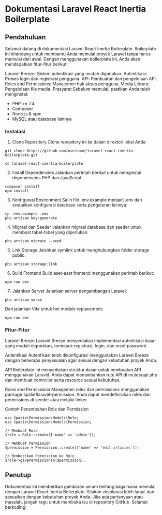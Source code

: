 # Dokumentasi Laravel React Inertia Boilerplate

## Pendahuluan

Selamat datang di dokumentasi Laravel React Inertia Boilerplate. Boilerplate ini dirancang untuk membantu Anda memulai proyek Laravel tanpa harus memulai dari awal. Dengan menggunakan boilerplate ini, Anda akan mendapatkan fitur-fitur berikut:

Laravel Breeze: Sistem autentikasi yang mudah digunakan.
Autentikasi: Proses login dan registrasi pengguna.
API: Pembuatan dan pengelolaan API.
Roles and Permissions: Manajemen hak akses pengguna.
Media Library: Pengelolaan file media.
Prasyarat
Sebelum memulai, pastikan Anda telah menginstal:

-   PHP >= 7.4
-   Composer
-   Node.js & npm
-   MySQL atau database lainnya

### Instalasi

1. Clone Repository
   Clone repository ini ke dalam direktori lokal Anda:

```
git clone https://github.com/username/laravel-react-inertia-boilerplate.git

cd laravel-react-inertia-boilerplate
```

2. Install Dependencies
   Jalankan perintah berikut untuk menginstal dependencies PHP dan JavaScript:

```
composer install
npm install
```

3.  Konfigurasi Environment
    Salin file .env.example menjadi .env dan sesuaikan konfigurasi database serta pengaturan lainnya:

```
cp .env.example .env
php artisan key:generate

```

4. Migrasi dan Seeder
   Jalankan migrasi database dan seeder untuk membuat tabel-tabel yang diperlukan:

```
php artisan migrate --seed
```

5. Link Storage
   Jalankan symlink untuk menghubungkan folder storage public:

```
php artisan storage:link
```

6. Build Frontend
   Build aset-aset frontend menggunakan perintah berikut:

```
npm run dev
```

7. Jalankan Server
   Jalankan server pengembangan Laravel:

```
php artisan serve
```

Dan jalankan Vite untuk hot module replacement:

```
npm run dev
```

### Fitur-Fitur

Laravel Breeze
Laravel Breeze menyediakan implementasi autentikasi dasar yang mudah digunakan, termasuk registrasi, login, dan reset password.

Autentikasi
Autentikasi telah dikonfigurasi menggunakan Laravel Breeze dengan beberapa penyesuaian agar sesuai dengan kebutuhan proyek Anda.

API
Boilerplate ini menyediakan struktur dasar untuk pembuatan API menggunakan Laravel. Anda dapat menambahkan rute API di routes/api.php dan membuat controller serta resource sesuai kebutuhan.

Roles and Permissions
Manajemen roles dan permissions menggunakan package spatie/laravel-permission. Anda dapat mendefinisikan roles dan permissions di seeder atau melalui tinker.

Contoh Penambahan Role dan Permission

```
use Spatie\Permission\Models\Role;
use Spatie\Permission\Models\Permission;

// Membuat Role
$role = Role::create(['name' => 'admin']);

// Membuat Permission
$permission = Permission::create(['name' => 'edit articles']);

// Memberikan Permission ke Role
$role->givePermissionTo($permission);
```

## Penutup

Dokumentasi ini memberikan gambaran umum tentang bagaimana memulai dengan Laravel React Inertia Boilerplate. Silakan eksplorasi lebih lanjut dan sesuaikan dengan kebutuhan proyek Anda. Jika ada pertanyaan atau masalah, jangan ragu untuk membuka isu di repository GitHub. Selamat berkoding!
